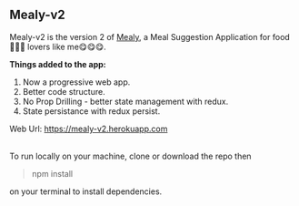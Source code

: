 ## Mealy-v2
Mealy-v2 is the version 2 of [Mealy](https://github.com/sirgeb/mealy/), a Meal Suggestion Application for food 🌽🍕🌮 lovers like me😋😋😋.

**Things added to the app:**
 1. Now a progressive web app.
 2. Better code structure.
 3. No Prop Drilling - better state management with redux.
 4. State persistance with redux persist.

Web Url: https://mealy-v2.herokuapp.com 

<br> To run locally on your machine, clone or download the repo then 

> npm install

 on your terminal to install dependencies.

